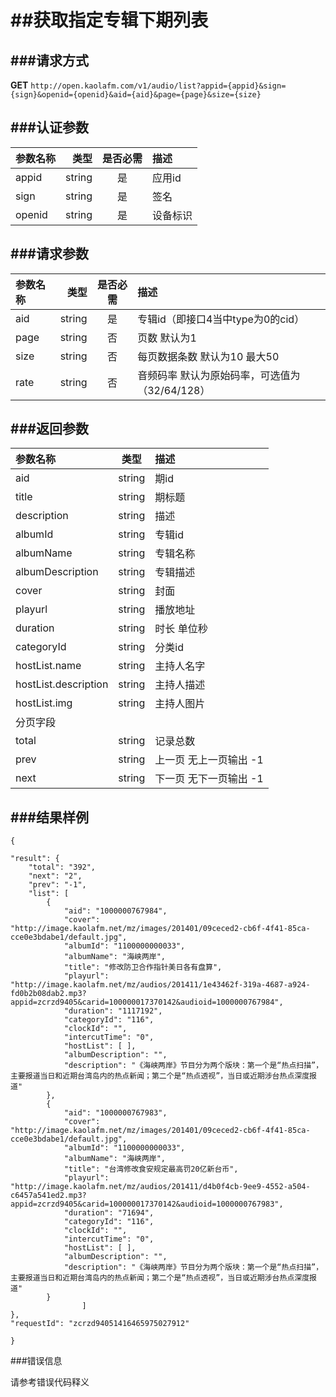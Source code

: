 ##获取指定专辑下期列表
===
###请求方式
---

**GET** `http://open.kaolafm.com/v1/audio/list?appid={appid}&sign={sign}&openid={openid}&aid={aid}&page={page}&size={size}`

###认证参数
---
| 参数名称 | 类型    | 是否必需 |描述
|:------- |-------:|:------:|:----|
| appid   | string |   是   |应用id
| sign    | string |   是   |签名
| openid  | string |   是   |设备标识


###请求参数
---

| 参数名称 | 类型    | 是否必需 |描述
|:------- |-------:|:------:|:----|
| aid   | string |   是   |专辑id（即接口4当中type为0的cid）
| page    | string |   否   |页数 默认为1
| size | string | 否 | 每页数据条数 默认为10 最大50
| rate   | string |   否   |音频码率 默认为原始码率，可选值为（32/64/128）



###返回参数
---

| 参数名称 | 类型    | 描述 
|:------- |:-------:|:------|
|aid	 | string	 | 期id
| title	| string	| 期标题
| description	| string	| 描述
| albumId | string	| 专辑id
| albumName | string	| 专辑名称
| albumDescription	| string	| 专辑描述
| cover | string	| 封面
| playurl | string	| 播放地址
| duration | string	| 时长 单位秒
| categoryId | string	| 分类id
| hostList.name | string	| 主持人名字
| hostList.description	| string	| 主持人描述
| hostList.img	| string	| 主持人图片
| 分页字段
| total	| string	| 记录总数
| prev	| string	| 上一页 无上一页输出 -1
| next	| string	| 下一页 无下一页输出 -1




###结果样例
---

    {

    "result": {
        "total": "392",
        "next": "2",
        "prev": "-1",
        "list": [
            {
                "aid": "1000000767984",
                "cover": "http://image.kaolafm.net/mz/images/201401/09ceced2-cb6f-4f41-85ca-cce0e3bdabe1/default.jpg",
                "albumId": "1100000000033",
                "albumName": "海峡两岸",
                "title": "修改防卫合作指针美日各有盘算",
                "playurl": "http://image.kaolafm.net/mz/audios/201411/1e43462f-319a-4687-a924-fd0b2b08dab2.mp3?appid=zcrzd9405&carid=100000017370142&audioid=1000000767984",
                "duration": "1117192",
                "categoryId": "116",
                "clockId": "",
                "intercutTime": "0",
                "hostList": [ ],
                "albumDescription": "",
                "description": "《海峡两岸》节目分为两个版块：第一个是“热点扫描”，主要报道当日和近期台湾岛内的热点新闻；第二个是“热点透视”，当日或近期涉台热点深度报道"
            },
            {
                "aid": "1000000767983",
                "cover": "http://image.kaolafm.net/mz/images/201401/09ceced2-cb6f-4f41-85ca-cce0e3bdabe1/default.jpg",
                "albumId": "1100000000033",
                "albumName": "海峡两岸",
                "title": "台湾修改食安规定最高罚20亿新台币",
                "playurl": "http://image.kaolafm.net/mz/audios/201411/d4b0f4cb-9ee9-4552-a504-c6457a541ed2.mp3?appid=zcrzd9405&carid=100000017370142&audioid=1000000767983",
                "duration": "71694",
                "categoryId": "116",
                "clockId": "",
                "intercutTime": "0",
                "hostList": [ ],
                "albumDescription": "",
                "description": "《海峡两岸》节目分为两个版块：第一个是“热点扫描”，主要报道当日和近期台湾岛内的热点新闻；第二个是“热点透视”，当日或近期涉台热点深度报道"
            }
                    ]
    },
    "requestId": "zcrzd94051416465975027912"

    }

###错误信息

请参考错误代码释义
